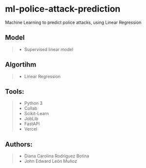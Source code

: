 # ml-police-attack-prediction
Machine Learning to predict police attacks, using Linear Regression

## Model
> - Supervised linear model

## Algortihm
> - Linear Regression

## Tools:
> - Python 3
> - Collab
> - Scikit-Learn
> - JobLib
> - FastAPI
> - Vercel

## Authors:
> - Diana Carolina Rodriguez Botina
> - John Edward León Muñoz